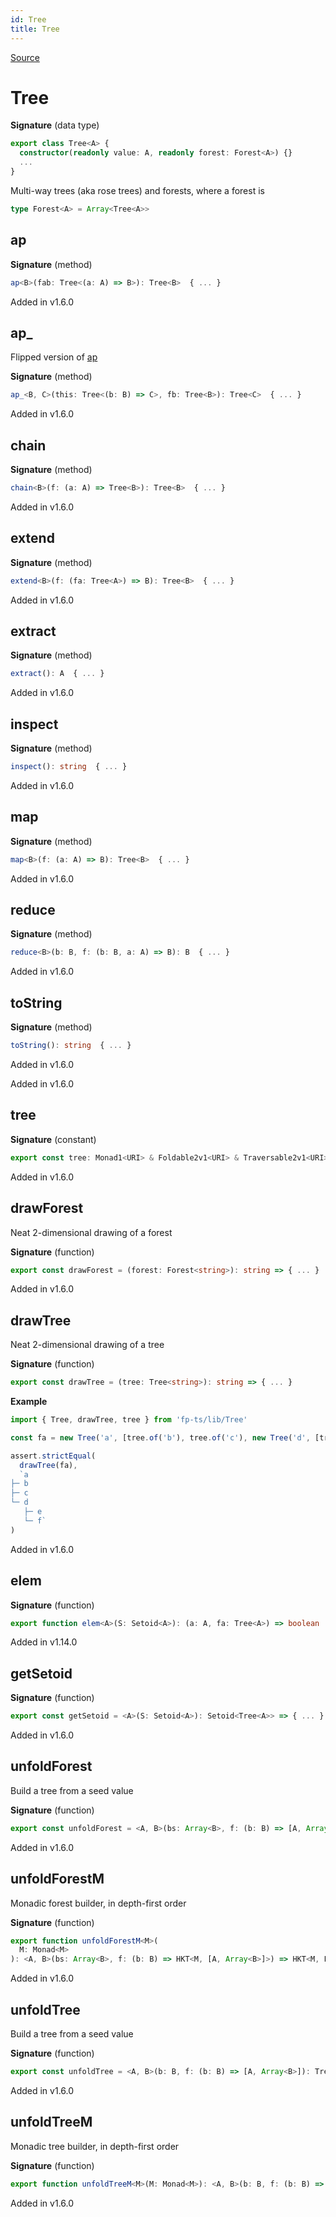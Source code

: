 ```yaml
---
id: Tree
title: Tree
---
```


[Source](https://github.com/gcanti/fp-ts/blob/master/src/Tree.ts)

# Tree

**Signature** (data type)

```ts
export class Tree<A> {
  constructor(readonly value: A, readonly forest: Forest<A>) {}
  ...
}
```

Multi-way trees (aka rose trees) and forests, where a forest is

```ts
type Forest<A> = Array<Tree<A>>
```

## ap

**Signature** (method)

```ts
ap<B>(fab: Tree<(a: A) => B>): Tree<B>  { ... }
```

Added in v1.6.0

## ap\_

Flipped version of [ap](#ap)

**Signature** (method)

```ts
ap_<B, C>(this: Tree<(b: B) => C>, fb: Tree<B>): Tree<C>  { ... }
```

Added in v1.6.0

## chain

**Signature** (method)

```ts
chain<B>(f: (a: A) => Tree<B>): Tree<B>  { ... }
```

Added in v1.6.0

## extend

**Signature** (method)

```ts
extend<B>(f: (fa: Tree<A>) => B): Tree<B>  { ... }
```

Added in v1.6.0

## extract

**Signature** (method)

```ts
extract(): A  { ... }
```

Added in v1.6.0

## inspect

**Signature** (method)

```ts
inspect(): string  { ... }
```

Added in v1.6.0

## map

**Signature** (method)

```ts
map<B>(f: (a: A) => B): Tree<B>  { ... }
```

Added in v1.6.0

## reduce

**Signature** (method)

```ts
reduce<B>(b: B, f: (b: B, a: A) => B): B  { ... }
```

Added in v1.6.0

## toString

**Signature** (method)

```ts
toString(): string  { ... }
```

Added in v1.6.0

Added in v1.6.0

## tree

**Signature** (constant)

```ts
export const tree: Monad1<URI> & Foldable2v1<URI> & Traversable2v1<URI> & Comonad1<URI> = ...
```

Added in v1.6.0

## drawForest

Neat 2-dimensional drawing of a forest

**Signature** (function)

```ts
export const drawForest = (forest: Forest<string>): string => { ... }
```

Added in v1.6.0

## drawTree

Neat 2-dimensional drawing of a tree

**Signature** (function)

```ts
export const drawTree = (tree: Tree<string>): string => { ... }
```

**Example**

```ts
import { Tree, drawTree, tree } from 'fp-ts/lib/Tree'

const fa = new Tree('a', [tree.of('b'), tree.of('c'), new Tree('d', [tree.of('e'), tree.of('f')])])

assert.strictEqual(
  drawTree(fa),
  `a
├─ b
├─ c
└─ d
   ├─ e
   └─ f`
)
```

Added in v1.6.0

## elem

**Signature** (function)

```ts
export function elem<A>(S: Setoid<A>): (a: A, fa: Tree<A>) => boolean  { ... }
```

Added in v1.14.0

## getSetoid

**Signature** (function)

```ts
export const getSetoid = <A>(S: Setoid<A>): Setoid<Tree<A>> => { ... }
```

Added in v1.6.0

## unfoldForest

Build a tree from a seed value

**Signature** (function)

```ts
export const unfoldForest = <A, B>(bs: Array<B>, f: (b: B) => [A, Array<B>]): Forest<A> => { ... }
```

Added in v1.6.0

## unfoldForestM

Monadic forest builder, in depth-first order

**Signature** (function)

```ts
export function unfoldForestM<M>(
  M: Monad<M>
): <A, B>(bs: Array<B>, f: (b: B) => HKT<M, [A, Array<B>]>) => HKT<M, Forest<A>>  { ... }
```

Added in v1.6.0

## unfoldTree

Build a tree from a seed value

**Signature** (function)

```ts
export const unfoldTree = <A, B>(b: B, f: (b: B) => [A, Array<B>]): Tree<A> => { ... }
```

Added in v1.6.0

## unfoldTreeM

Monadic tree builder, in depth-first order

**Signature** (function)

```ts
export function unfoldTreeM<M>(M: Monad<M>): <A, B>(b: B, f: (b: B) => HKT<M, [A, Array<B>]>) => HKT<M, Tree<A>>  { ... }
```

Added in v1.6.0
